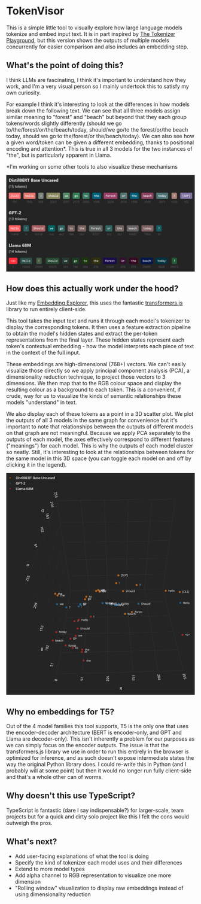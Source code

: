 # TokenVisor

This is a simple little tool to visually explore how large language models tokenize and embed input text. It is in part inspired by [The Tokenizer Playground](https://huggingface.co/spaces/Xenova/the-tokenizer-playground), but this version shows the outputs of multiple models concurrently for easier comparison and also includes an embedding step.

## What's the point of doing this?

I think LLMs are fascinating, I think it's important to understand how they work, and I'm a very visual person so I mainly undertook this to satisfy my own curiosity.

For example I think it's interesting to look at the differences in how models break down the following text. We can see that all three models assign similar meaning to "forest" and "beach" but beyond that they each group tokens/words slightly differently (should we go to/the/forest/or/the/beach/today, should/we go/to the forest/or/the beach today, should we go to the/forest/or the/beach/today). We can also see how a given word/token can be given a different embedding, thanks to positional encoding and attention*. This is true in all 3 models for the two instances of "the", but is particularly apparent in Llama.

*I'm working on some other tools to also visualize these mechanisms

![Screen capture of the tool's colour-coded textual output for the input text "Hello! Should we go to the forest or the beach today?"](/src/assets/example_tokens.png)

## How does this actually work under the hood?

Just like my [Embedding Explorer](https://github.com/gduteaud/embedding-explorer), this uses the fantastic [transformers.js](https://github.com/huggingface/transformers.js) library to run entirely client-side. 

This tool takes the input text and runs it through each model's tokenizer to display the corresponding tokens. It then uses a feature extraction pipeline to obtain the model's hidden states and extract the per-token representations from the final layer. These hidden states represent each token's contextual embedding - how the model interprets each piece of text in the context of the full input.

These embeddings are high-dimensional (768+) vectors. We can't easily visualize those directly so we apply principal component analysis (PCA), a dimensionality reduction technique, to project those vectors to 3 dimensions. We then map that to the RGB colour space and display the resulting colour as a background to each token. This is a convenient, if crude, way for us to visualize the kinds of semantic relationships these models "understand" in text.

We also display each of these tokens as a point in a 3D scatter plot. We plot the outputs of all 3 models in the same graph for convenience but it's important to note that relationships between the outputs of different models on that graph are not meaningful. Because we apply PCA separately to the outputs of each model, the axes effectively correspond to different features ("meanings") for each model. This is why the outputs of each model cluster so neatly. Still, it's interesting to look at the relationships between tokens for the same model in this 3D space (you can toggle each model on and off by clicking it in the legend).

![Screen capture of the tool's colour-coded scatter plot output for the input text "Hello! Should we go to the forest or the beach today?"](/src/assets/example_plot.png)

## Why no embeddings for T5?

Out of the 4 model families this tool supports, T5 is the only one that uses the encoder-decoder architecture (BERT is encoder-only, and GPT and Llama are decoder-only). This isn't inherently a problem for our purposes as we can simply focus on the encoder outputs. The issue is that the transformers.js library we use in order to run this entirely in the browser is optimized for inference, and as such doesn't expose intermediate states the way the original Python library does. I could re-write this in Python (and I probably will at some point) but then it would no longer run fully client-side and that's a whole other can of worms.

## Why doesn't this use TypeScript?

TypeScript is fantastic (dare I say indispensable?) for larger-scale, team projects but for a quick and dirty solo project like this I felt the cons would outweigh the pros.

## What's next?

- Add user-facing explanations of what the tool is doing
- Specify the kind of tokenizer each model uses and their differences
- Extend to more model types
- Add alpha channel to RGB representation to visualize one more dimension
- "Rolling window" visualization to display raw embeddings instead of using dimensionality reduction